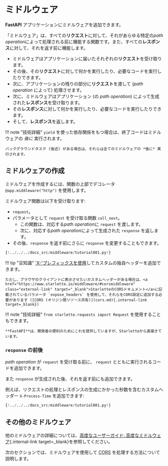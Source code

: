 # ミドルウェア

**FastAPI** アプリケーションにミドルウェアを追加できます。

「ミドルウェア」は、すべての**リクエスト**に対して、それがあらゆる特定の*path operation*によって処理される前に機能する関数です。また、すべての**レスポンス**に対して、それを返す前に機能します。

* ミドルウェアはアプリケーションに届いたそれぞれの**リクエスト**を受け取ります。
* その後、その**リクエスト**に対して何かを実行したり、必要なコードを実行したりできます。
* 次に、アプリケーションの残りの部分に**リクエスト**を渡して (*path operation* によって) 処理させます。
* 次に、ミドルウェアはアプリケーション (の *path operation*) によって生成された**レスポンス**を受け取ります。
* その**レスポンス**に対して何かを実行したり、必要なコードを実行したりできます。
* そして、**レスポンス**を返します。

!!! note "技術詳細"
    `yield` を使った依存関係をもつ場合は、終了コードはミドルウェアの *後に* 実行されます。

    バックグラウンドタスク (後述) がある場合は、それらは全てのミドルウェアの *後に* 実行されます。

## ミドルウェアの作成

ミドルウェアを作成するには、関数の上部でデコレータ `@app.middleware("http")` を使用します。

ミドルウェア関数は以下を受け取ります:

* `request`。
* パラメータとして `request` を受け取る関数 `call_next`。
    * この関数は、対応する*path operation*に `request` を渡します。
    * 次に、対応する*path operation*によって生成された `response` を返します。
* その後、`response` を返す前にさらに `response` を変更することもできます。

```Python hl_lines="8-9  11  14"
{!../../../docs_src/middleware/tutorial001.py!}
```

!!! tip "豆知識"
    <a href="https://developer.mozilla.org/en-US/docs/Web/HTTP/Headers" class="external-link" target="_blank">'X-'プレフィックスを使用</a>してカスタムの独自ヘッダーを追加できます。

    ただし、ブラウザのクライアントに表示させたいカスタムヘッダーがある場合は、<a href="https://www.starlette.io/middleware/#corsmiddleware" class="external-link" target="_blank">StarletteのCORSドキュメント</a>に記載されているパラメータ `expose_headers` を使用して、それらをCORS設定に追加する必要があります ([CORS (オリジン間リソース共有)](cors.md){.internal-link target=_blank}) 

!!! note "技術詳細"
    `from starlette.requests import Request` を使用することもできます。

    **FastAPI**は、開発者の便利のためにこれを提供していますが、Starletteから直接きています。

### `response` の前後

*path operation* が `request` を受け取る前に、 `request` とともに実行されるコードを追加できます。

また `response` が生成された後、それを返す前にも追加できます。

例えば、リクエストの処理とレスポンスの生成にかかった秒数を含むカスタムヘッダー `X-Process-Time` を追加できます:

```Python hl_lines="10  12-13"
{!../../../docs_src/middleware/tutorial001.py!}
```

## その他のミドルウェア

他のミドルウェアの詳細については、[高度なユーザーガイド: 高度なミドルウェア](../advanced/middleware.md){.internal-link target=_blank}を参照してください。

次のセクションでは、ミドルウェアを使用して <abbr title="Cross-Origin Resource Sharing">CORS</abbr> を処理する方法について説明します。
